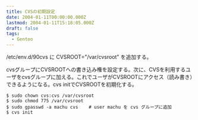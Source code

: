 ```yaml
---
title: CVSの初期設定
date: 2004-01-11T00:00:00.000Z
lastmod: 2004-01-11T15:18:05.000Z
draft: false
tags:
  - Gentoo
---
```


/etc/env.d/90cvs に CVSROOT="/var/cvsroot" を追加する。

cvsグループにCVSROOTへの書き込み権を設定する。次に、CVSを利用するユーザをcvsグループに加える。これでユーザがCVSROOTにアクセス（読み書き）できるようになる。cvs initでCVSROOTを初期化する。

```
$ sudo chown cvs:cvs /var/cvsroot
$ sudo chmod 775 /var/cvsroot
$ sudo gpasswd -a machu cvs    # user machu を cvs グループに追加
$ cvs init
```
